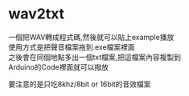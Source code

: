 # wav2txt
一個把WAV轉成程式碼,然後就可以貼上example播放  
使用方式是把聲音檔案拖到.exe檔案裡面  
之後會在同個地點多出一個txt檔案,把這檔案內容複製到  
Arduino的Code裡面就可以撥放  

要注意的是只吃8khz/8bit or 16bit的音效檔案
